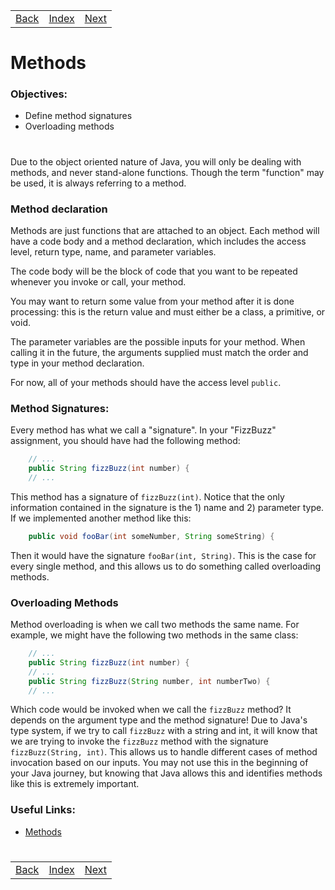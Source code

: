 <table width="100%">
    <tr>
        <td><a href="./010_Conditionals.md">Back</a></td>
        <td><a href="../Index.md">Index</a></td>
        <td><a href="./012_Arrays.md">Next</a></td>
    </tr>
</table>

#

#   Methods
### __Objectives:__
*   Define method signatures
*   Overloading methods
#
Due to the object oriented nature of Java, you will only be dealing with methods, and never stand-alone functions. Though the term "function" may be used, it is always referring to a method.

### __Method declaration__
Methods are just functions that are attached to an object. Each method will have a code body and a method declaration, which includes the access level, return type, name, and parameter variables.

The code body will be the block of code that you want to be repeated whenever you invoke or call, your method.

You may want to return some value from your method after it is done processing: this is the return value and must either be a class, a primitive, or void.

The parameter variables are the possible inputs for your method. When calling it in the future, the arguments supplied must match the order and type in your method declaration.

For now, all of your methods should have the access level `public`.

### __Method Signatures__:
Every method has what we call a "signature". In your "FizzBuzz" assignment, you should have had the following method:
```java
    // ...
    public String fizzBuzz(int number) {
    // ...
```
This method has a signature of `fizzBuzz(int)`. Notice that the only information contained in the signature is the 1) name and 2) parameter type. If we implemented another method like this:
```java
    public void fooBar(int someNumber, String someString) {
```
Then it would have the signature `fooBar(int, String)`. This is the case for every single method, and this allows us to do something called overloading methods.

### __Overloading Methods__
Method overloading is when we call two methods the same name. For example, we might have the following two methods in the same class:
```java
    // ...
    public String fizzBuzz(int number) {
    // ...
    public String fizzBuzz(String number, int numberTwo) {
    // ...
```
Which code would be invoked when we call the `fizzBuzz` method? It depends on the argument type and the method signature! Due to Java's type system, if we try to call `fizzBuzz` with a string and int, it will know that we are trying to invoke the `fizzBuzz` method with the signature `fizzBuzz(String, int)`. This allows us to handle different cases of method invocation based on our inputs. You may not use this in the beginning of your Java journey, but knowing that Java allows this and identifies methods like this is extremely important.

### __Useful Links:__
*   [Methods](https://docs.oracle.com/javase/tutorial/java/javaOO/methods.html)


#

[]()
<table width="100%">
    <tr>
        <td><a href="./010_Conditionals.md">Back</a></td>
        <td><a href="../Index.md">Index</a></td>
        <td><a href="./012_Arrays.md">Next</a></td>
    </tr>
</table>
